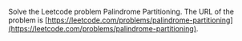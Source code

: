 Solve the Leetcode problem Palindrome Partitioning.
The URL of the problem is [https://leetcode.com/problems/palindrome-partitioning](https://leetcode.com/problems/palindrome-partitioning).
